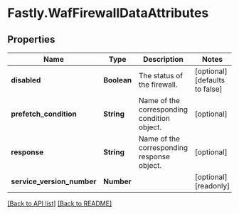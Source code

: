 # Fastly.WafFirewallDataAttributes

## Properties

Name | Type | Description | Notes
------------ | ------------- | ------------- | -------------
**disabled** | **Boolean** | The status of the firewall. | [optional]  [defaults to false]
**prefetch_condition** | **String** | Name of the corresponding condition object. | [optional] 
**response** | **String** | Name of the corresponding response object. | [optional] 
**service_version_number** | **Number** |  | [optional] [readonly] 


[[Back to API list]](../../README.md#endpoints) [[Back to README]](../../README.md)
